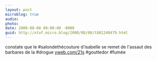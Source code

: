 ```yaml
---
layout: post
microblog: true
audio: 
photo: 
date: 2008-08-08 00:00:00 -0000
guid: http://xtof.micro.blog/2008/08/08/t881248479.html
---
```

constate que le #salondethécouture d'isabelle se remet de l'assaut des barbares de la #drogue [yweb.com/21s](http://yweb.com/21s) #gouttedor #fumée
